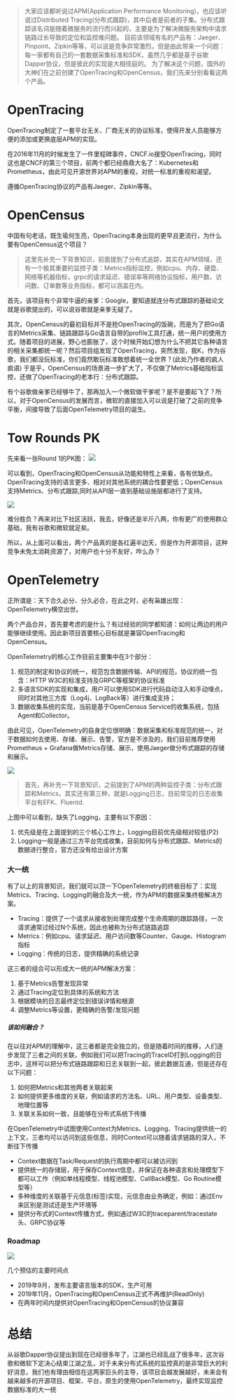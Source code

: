 > 大家应该都听说过APM(Application Performance Monitoring)，也应该听说过Distributed Tracing(分布式跟踪)，其中后者是前者的子集。分布式跟踪该名词是随着微服务的流行而兴起的，主要是为了解决微服务架构中请求链路过长导致的定位和监控难问题。
目前该领域有名的产品有：Jaeger、Pinpoint、Zipkin等等，可以说是竞争异常激烈，但是由此带来一个问题：每一家都有自己的一套数据采集标准和SDK，虽然几乎都是基于谷歌Dapper协议，但是彼此的实现是大相径庭的。
为了解决这个问题，国外的大神们在之前创建了OpenTracing和OpenCensus，我们先来分别看看这两个产品。 

# OpenTracing
OpenTracing制定了一套平台无关、厂商无关的协议标准，使得开发人员能够方便的添加或更换底层APM的实现。

在2016年11月的时候发生了一件里程碑事件，CNCF.io接受OpenTracing，同时这也是CNCF的第三个项目，前两个都已经鼎鼎大名了：Kubernetes和Prometheus，由此可见开源世界对APM的重视，对统一标准的重视和渴望。 

遵循OpenTracing协议的产品有Jaeger、Zipkin等等。

# OpenCensus
中国有句老话，既生瑜何生亮，OpenTracing本身出现的更早且更流行，为什么要有OpenCensus这个项目？

>这里先补充一下背景知识，前面提到了分布式追踪，其实在APM领域，还有一个极其重要的监控子类：Metrics指标监控，例如cpu、内存、硬盘、网络等机器指标，grpc的请求延迟、错误率等网络协议指标，用户数、访问数、订单数等业务指标，都可以涵盖在内。

首先，该项目有个非常牛逼的亲爹：Google，要知道就连分布式跟踪的基础论文就是谷歌提出的，可以说谷歌就是亲爹无疑了。

其次，OpenCensus的最初目标并不是抢OpenTracing的饭碗，而是为了把Go语言的Metrics采集、链路跟踪与Go语言自带的profile工具打通，统一用户的使用方式。随着项目的进展，野心也膨胀了，这个时候开始幻想为什么不把其它各种语言的相关采集都统一呢？然后项目组发现了OpenTracing，突然发现，我K，作为谷歌，我们都没玩标准，你们竟然敢玩标准敢想着统一全世界？(此处乃作者的疯人疯语) 于是乎，OpenCensus的场景进一步扩大了，不仅做了Metrics基础指标监控，还做了OpenTracing的老本行：分布式跟踪。

有个谷歌做亲爹已经够牛了，那再加入一个微软做干爹呢？是不是要起飞了？所以，对于OpenCensus的发展而言，微软的直接加入可以说是打破了之前的竞争平衡，间接导致了后面OpenTelemetry项目的诞生。

# Tow Rounds PK
先来看一张Round 1的PK图：
![](./assets/opentracing-vs-opencensus.jpg)

可以看到，OpenTracing和OpenCensus从功能和特性上来看，各有优缺点。OpenTracing支持的语言更多、相对对其他系统的耦合性要更低；OpenCensus支持Metrics、分布式跟踪,同时从API层一直到基础设施层都进行了支持。

![](./assets/opentracing-vs-opencensus2.jpg)

难分胜负？再来对比下社区活跃，我去，好像还是半斤八两，你有更广的使用群众基础，我有谷歌和微软就足矣。

所以，从上面可以看出，两个产品真的是各红遍半边天，但是作为开源项目，这种竞争未免太消耗资源了，对用户也十分不友好，咋么办？

# OpenTelemetry
正所谓是：天下合久必分、分久必合，在此之时，必有枭雄出现：OpenTelemetry横空出世。

两个产品合并，首先要考虑的是什么？有过经验的同学都知道：如何让两边的用户能够继续使用。因此新项目首要核心目标就是兼容OpenTracing和OpenCensus。

OpenTelemetry的核心工作目前主要集中在3个部分：

1. 规范的制定和协议的统一，规范包含数据传输、API的规范，协议的统一包含：HTTP W3C的标准支持及GRPC等框架的协议标准
2. 多语言SDK的实现和集成，用户可以使用SDK进行代码自动注入和手动埋点，同时对其他三方库（Log4j、LogBack等）进行集成支持；
3. 数据收集系统的实现，当前是基于OpenCensus Service的收集系统，包括Agent和Collector。

由此可见，OpenTelemetry的自身定位很明确：数据采集和标准规范的统一，对于数据如何去使用、存储、展示、告警，官方是不涉及的，我们目前推荐使用Prometheus + Grafana做Metrics存储、展示，使用Jaeger做分布式跟踪的存储和展示。

![](./assets/bio1.jpg)

>首先，再补充一下背景知识，之前提到了APM的两种监控子类：分布式跟踪和Metrics，其实还有第三种，就是Logging日志，目前常见的日志收集平台有EFK、Fluentd.

上图中可以看到，缺失了Logging，主要有以下原因：
1. 优先级是在上面提到的三个核心工作上，Logging目前优先级相对较低(P2)
2. Logging一般是通过三方平台完成收集，目前如何与分布式跟踪、Metrics的数据进行整合，官方还没有给出设计方案

### 大一统
有了以上的背景知识，我们就可以顶一下OpenTelemetry的终极目标了：实现Metrics、Tracing、Logging的融合及大一统，作为APM的数据采集终极解决方案。
- Tracing：提供了一个请求从接收到处理完成整个生命周期的跟踪路径，一次请求通常过经过N个系统，因此也被称为分布式链路追踪
- Metrics：例如cpu、请求延迟、用户访问数等Counter、Gauge、Histogram指标
- Logging：传统的日志，提供精确的系统记录

这三者的组合可以形成大一统的APM解决方案：
1. 基于Metrics告警发现异常
2. 通过Tracing定位到具体的系统和方法
3. 根据模块的日志最终定位到错误详情和根源
4. 调整Metrics等设置，更精确的告警/发现问题

##### 该如何融合？
在以往对APM的理解中，这三者都是完全独立的，但是随着时间的推移，人们逐步发现了三者之间的关联，例如我们可以把Tracing的TraceID打到Logging的日志中，这样可以把分布式链路跟踪和日志关联到一起，彼此数据互通，但是还存在以下问题：
1. 如何把Metrics和其他两者关联起来
2. 如何提供更多维度的关联，例如请求的方法名、URL、用户类型、设备类型、地理位置等
3. 关联关系如何一致，且能够在分布式系统下传播

在OpenTelemetry中试图使用Context为Metrics、Logging、Tracing提供统一的上下文，三者均可以访问到这些信息，同时Context可以随着请求链路的深入，不断往下传播
- Context数据在Task/Request的执行周期中都可以被访问到
- 提供统一的存储层，用于保存Context信息，并保证在各种语言和处理模型下都可以工作（例如单线程模型、线程池模型、CallBack模型、Go Routine模型等）
- 多种维度的关联基于元信息(标签)实现，元信息由业务确定，例如：通过Env来区别是测试还是生产环境等
- 提供分布式的Context传播方式，例如通过W3C的traceparent/tracestate头、GRPC协议等


### Roadmap
![](./assets/opentelemetry-roadmap.jpg)

几个预估的主要时间点
- 2019年9月，发布主要语言版本的SDK，生产可用
- 2019年11月，OpenTracing和OpenCensus正式不再维护(ReadOnly)
- 在两年时间内提供对OpenTracing和OpenCensus的协议兼容

# 总结
从谷歌Dapper协议提出到现在已经很多年了，江湖也已经乱战了很多年，这次谷歌和微软下定决心结束江湖之乱，对于未来分布式系统的监控真的是非常巨大的利好消息，我们也有理由相信在这两家巨头的主导，该项目会越发展越好，未来会有越来越多的开源项目、框架、平台，原生的使用OpenTelemetry，最终实现监控数据标准的大一统
